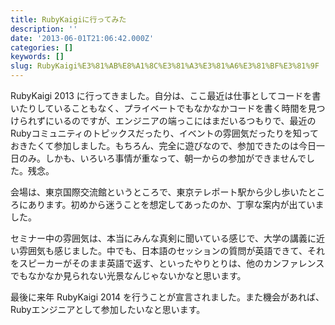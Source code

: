 ```yaml
---
title: RubyKaigiに行ってみた
description: ''
date: '2013-06-01T21:06:42.000Z'
categories: []
keywords: []
slug: RubyKaigi%E3%81%AB%E8%A1%8C%E3%81%A3%E3%81%A6%E3%81%BF%E3%81%9F
---
```

RubyKaigi 2013 に行ってきました。自分は、ここ最近は仕事としてコードを書いたりしていることもなく、プライベートでもなかなかコードを書く時間を見つけられずにいるのですが、エンジニアの端っこにはまだいるつもりで、最近のRubyコミュニティのトピックスだったり、イベントの雰囲気だったりを知っておきたくて参加しました。もちろん、完全に遊びなので、参加できたのは今日一日のみ。しかも、いろいろ事情が重なって、朝一からの参加ができませんでした。残念。

会場は、東京国際交流館というところで、東京テレポート駅から少し歩いたところにあります。初めから迷うことを想定してあったのか、丁寧な案内が出ていました。

セミナー中の雰囲気は、本当にみんな真剣に聞いている感じで、大学の講義に近い雰囲気も感じました。中でも、日本語のセッションの質問が英語できて、それをスピーカーがそのまま英語で返す、といったやりとりは、他のカンファレンスでもなかなか見られない光景なんじゃないかなと思います。

最後に来年 RubyKaigi 2014 を行うことが宣言されました。また機会があれば、Rubyエンジニアとして参加したいなと思います。
